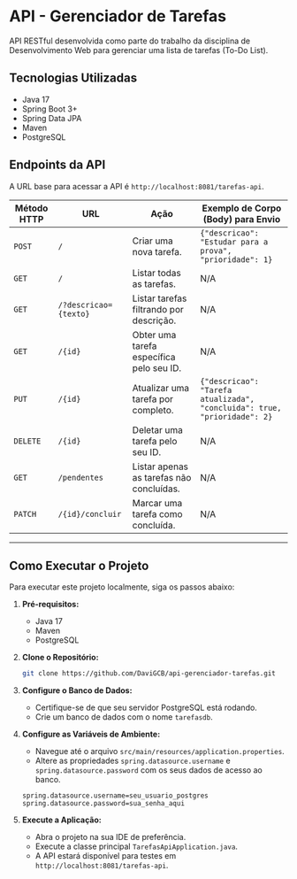 # API - Gerenciador de Tarefas

API RESTful desenvolvida como parte do trabalho da disciplina de Desenvolvimento Web para gerenciar uma lista de tarefas (To-Do List).

## Tecnologias Utilizadas

* Java 17
* Spring Boot 3+
* Spring Data JPA
* Maven
* PostgreSQL

## Endpoints da API

A URL base para acessar a API é `http://localhost:8081/tarefas-api`.

| Método HTTP | URL                      | Ação                                     | Exemplo de Corpo (Body) para Envio                               |
|-------------|--------------------------|------------------------------------------|-----------------------------------------------------------------|
| `POST`      | `/`                      | Criar uma nova tarefa.                   | `{"descricao": "Estudar para a prova", "prioridade": 1}`        |
| `GET`       | `/`                      | Listar todas as tarefas.                 | N/A                                                             |
| `GET`       | `/?descricao={texto}`    | Listar tarefas filtrando por descrição.  | N/A                                                             |
| `GET`       | `/{id}`                  | Obter uma tarefa específica pelo seu ID.   | N/A                                                             |
| `PUT`       | `/{id}`                  | Atualizar uma tarefa por completo.       | `{"descricao": "Tarefa atualizada", "concluida": true, "prioridade": 2}` |
| `DELETE`    | `/{id}`                  | Deletar uma tarefa pelo seu ID.          | N/A                                                             |
| `GET`       | `/pendentes`             | Listar apenas as tarefas não concluídas.   | N/A                                                             |
| `PATCH`     | `/{id}/concluir`         | Marcar uma tarefa como concluída.        | N/A                                                             |

---

## Como Executar o Projeto

Para executar este projeto localmente, siga os passos abaixo:

1.  **Pré-requisitos:**
    * Java 17
    * Maven
    * PostgreSQL

2.  **Clone o Repositório:**
    ```bash
    git clone https://github.com/DaviGCB/api-gerenciador-tarefas.git
    ```

3.  **Configure o Banco de Dados:**
    * Certifique-se de que seu servidor PostgreSQL está rodando.
    * Crie um banco de dados com o nome `tarefasdb`.

4.  **Configure as Variáveis de Ambiente:**
    * Navegue até o arquivo `src/main/resources/application.properties`.
    * Altere as propriedades `spring.datasource.username` e `spring.datasource.password` com os seus dados de acesso ao banco.
    ```properties
    spring.datasource.username=seu_usuario_postgres
    spring.datasource.password=sua_senha_aqui
    ```

5.  **Execute a Aplicação:**
    * Abra o projeto na sua IDE de preferência.
    * Execute a classe principal `TarefasApiApplication.java`.
    * A API estará disponível para testes em `http://localhost:8081/tarefas-api`.
